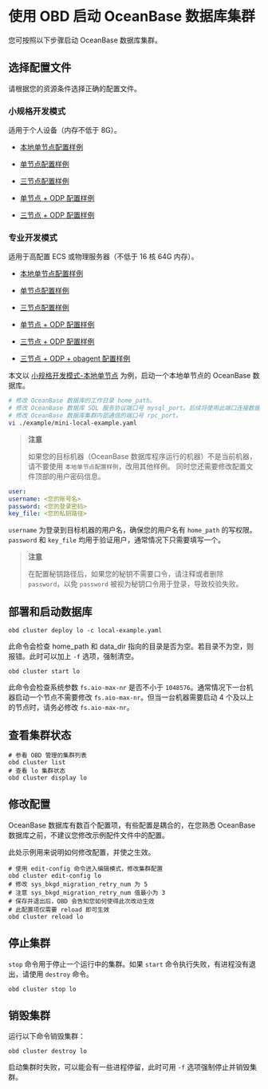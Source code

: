 # 使用 OBD 启动 OceanBase 数据库集群

您可按照以下步骤启动 OceanBase 数据库集群。

## 选择配置文件

请根据您的资源条件选择正确的配置文件。

### 小规格开发模式

适用于个人设备（内存不低于 8G）。

* [本地单节点配置样例](https://github.com/oceanbase/obdeploy/blob/master/example/mini-local-example.yaml)

* [单节点配置样例](https://github.com/oceanbase/obdeploy/blob/master/example/mini-single-example.yaml)

* [三节点配置样例](https://github.com/oceanbase/obdeploy/blob/master/example/mini-distributed-example.yaml)

* [单节点 + ODP 配置样例](https://github.com/oceanbase/obdeploy/blob/master/example/mini-single-with-obproxy-example.yaml)

* [三节点 + ODP 配置样例](https://github.com/oceanbase/obdeploy/blob/master/example/mini-distributed-with-obproxy-example.yaml)

### 专业开发模式

适用于高配置 ECS 或物理服务器（不低于 16 核 64G 内存）。

* [本地单节点配置样例](https://github.com/oceanbase/obdeploy/blob/master/example/local-example.yaml)

* [单节点配置样例](https://github.com/oceanbase/obdeploy/blob/master/example/single-example.yaml)

* [三节点配置样例](https://github.com/oceanbase/obdeploy/blob/master/example/distributed-example.yaml)

* [单节点 + ODP 配置样例](https://github.com/oceanbase/obdeploy/blob/master/example/single-with-obproxy-example.yaml)

* [三节点 + ODP 配置样例](https://github.com/oceanbase/obdeploy/blob/master/example/distributed-with-obproxy-example.yaml)

* [三节点 + ODP + obagent 配置样例](https://github.com/oceanbase/obdeploy/blob/master/example/obagent/distributed-with-obproxy-and-obagent-example.yaml)

本文以 [小规格开发模式-本地单节点](https://github.com/oceanbase/obdeploy/blob/master/example/mini-local-example.yaml) 为例，启动一个本地单节点的 OceanBase 数据库。

```bash
# 修改 OceanBase 数据库的工作目录 home_path。
# 修改 OceanBase 数据库 SQL 服务协议端口号 mysql_port。后续将使用此端口连接数据库。
# 修改 OceanBase 数据库集群内部通信的端口号 rpc_port。
vi ./example/mini-local-example.yaml
```

> **注意**
>
> 如果您的目标机器（OceanBase 数据库程序运行的机器）不是当前机器，请不要使用 `本地单节点配置样例`，改用其他样例。 同时您还需要修改配置文件顶部的用户密码信息。

```yaml
user:
username: <您的账号名>
password: <您的登录密码>
key_file: <您的私钥路径>
```

`username` 为登录到目标机器的用户名，确保您的用户名有 `home_path` 的写权限。`password` 和 `key_file` 均用于验证用户，通常情况下只需要填写一个。

> **注意**
>
> 在配置秘钥路径后，如果您的秘钥不需要口令，请注释或者删除 `password`，以免 `password` 被视为秘钥口令用于登录，导致校验失败。

## 部署和启动数据库

```shell
obd cluster deploy lo -c local-example.yaml
```

此命令会检查 home_path 和 data_dir 指向的目录是否为空。若目录不为空，则报错。此时可以加上 `-f` 选项，强制清空。

```shell
obd cluster start lo
```

此命令会检查系统参数 `fs.aio-max-nr` 是否不小于 `1048576`。通常情况下一台机器启动一个节点不需要修改 `fs.aio-max-nr`。但当一台机器需要启动 4 个及以上的节点时，请务必修改 `fs.aio-max-nr`。

## 查看集群状态

```shell
# 参看 OBD 管理的集群列表
obd cluster list
# 查看 lo 集群状态
obd cluster display lo
```

## 修改配置

OceanBase 数据库有数百个配置项，有些配置是耦合的，在您熟悉 OceanBase 数据库之前，不建议您修改示例配件文件中的配置。

此处示例用来说明如何修改配置，并使之生效。

```shell
# 使用 edit-config 命令进入编辑模式，修改集群配置
obd cluster edit-config lo
# 修改 sys_bkgd_migration_retry_num 为 5
# 注意 sys_bkgd_migration_retry_num 值最小为 3
# 保存并退出后，OBD 会告知您如何使得此次改动生效
# 此配置项仅需要 reload 即可生效
obd cluster reload lo
```

## 停止集群

`stop` 命令用于停止一个运行中的集群。如果 `start` 命令执行失败，有进程没有退出，请使用 `destroy` 命令。

```shell
obd cluster stop lo
```

## 销毁集群

运行以下命令销毁集群：

```shell
obd cluster destroy lo
```

启动集群时失败，可以能会有一些进程停留，此时可用 `-f` 选项强制停止并销毁集群。
